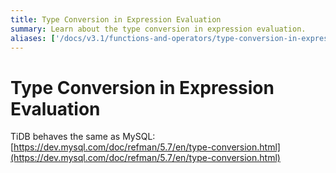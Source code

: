 ```yaml
---
title: Type Conversion in Expression Evaluation
summary: Learn about the type conversion in expression evaluation.
aliases: ['/docs/v3.1/functions-and-operators/type-conversion-in-expression-evaluation/','/docs/v3.1/reference/sql/functions-and-operators/type-conversion/']
---
```


# Type Conversion in Expression Evaluation

TiDB behaves the same as MySQL: [https://dev.mysql.com/doc/refman/5.7/en/type-conversion.html](https://dev.mysql.com/doc/refman/5.7/en/type-conversion.html)
